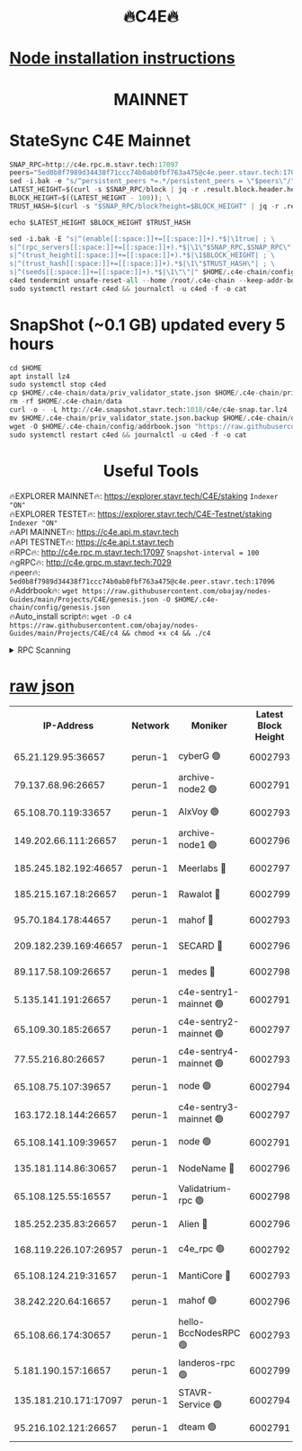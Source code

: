 <h1 align="center"> 🔥C4E🔥</h1>

[Node installation instructions](https://github.com/obajay/nodes-Guides/tree/main/Projects/C4E)
=

<h1 align="center"> MAINNET</h1>

# StateSync C4E Mainnet
```python
SNAP_RPC=http://c4e.rpc.m.stavr.tech:17097
peers="5ed0b8f7989d34438f71ccc74b0ab0fbf763a475@c4e.peer.stavr.tech:17096"
sed -i.bak -e "s/^persistent_peers *=.*/persistent_peers = \"$peers\"/" $HOME/.c4e-chain/config/config.toml
LATEST_HEIGHT=$(curl -s $SNAP_RPC/block | jq -r .result.block.header.height); \
BLOCK_HEIGHT=$((LATEST_HEIGHT - 100)); \
TRUST_HASH=$(curl -s "$SNAP_RPC/block?height=$BLOCK_HEIGHT" | jq -r .result.block_id.hash)

echo $LATEST_HEIGHT $BLOCK_HEIGHT $TRUST_HASH

sed -i.bak -E "s|^(enable[[:space:]]+=[[:space:]]+).*$|\1true| ; \
s|^(rpc_servers[[:space:]]+=[[:space:]]+).*$|\1\"$SNAP_RPC,$SNAP_RPC\"| ; \
s|^(trust_height[[:space:]]+=[[:space:]]+).*$|\1$BLOCK_HEIGHT| ; \
s|^(trust_hash[[:space:]]+=[[:space:]]+).*$|\1\"$TRUST_HASH\"| ; \
s|^(seeds[[:space:]]+=[[:space:]]+).*$|\1\"\"|" $HOME/.c4e-chain/config/config.toml
c4ed tendermint unsafe-reset-all --home /root/.c4e-chain --keep-addr-book
sudo systemctl restart c4ed && journalctl -u c4ed -f -o cat
```
# SnapShot (~0.1 GB) updated every 5 hours
```python
cd $HOME
apt install lz4
sudo systemctl stop c4ed
cp $HOME/.c4e-chain/data/priv_validator_state.json $HOME/.c4e-chain/priv_validator_state.json.backup
rm -rf $HOME/.c4e-chain/data
curl -o - -L http://c4e.snapshot.stavr.tech:1018/c4e/c4e-snap.tar.lz4 | lz4 -c -d - | tar -x -C $HOME/.c4e-chain --strip-components 2
mv $HOME/.c4e-chain/priv_validator_state.json.backup $HOME/.c4e-chain/data/priv_validator_state.json
wget -O $HOME/.c4e-chain/config/addrbook.json "https://raw.githubusercontent.com/obajay/nodes-Guides/main/Projects/C4E/addrbook.json"
sudo systemctl restart c4ed && journalctl -u c4ed -f -o cat
```
 <h1 align="center"> Useful Tools</h1>

🔥EXPLORER MAINNET🔥:  https://explorer.stavr.tech/C4E/staking            `Indexer "ON"` \
🔥EXPLORER TESTET🔥:   https://explorer.stavr.tech/C4E-Testnet/staking     `Indexer "ON"` \
🔥API MAINNET🔥:       https://c4e.api.m.stavr.tech \
🔥API TESTNET🔥:       https://c4e.api.t.stavr.tech \
🔥RPC🔥:               http://c4e.rpc.m.stavr.tech:17097                  `Snapshot-interval = 100` \
🔥gRPC🔥:              http://c4e.grpc.m.stavr.tech:7029 \
🔥peer🔥:              `5ed0b8f7989d34438f71ccc74b0ab0fbf763a475@c4e.peer.stavr.tech:17096` \
🔥Addrbook🔥:    ```wget https://raw.githubusercontent.com/obajay/nodes-Guides/main/Projects/C4E/genesis.json -O $HOME/.c4e-chain/config/genesis.json``` \
🔥Auto_install script🔥: ```wget -O c4 https://raw.githubusercontent.com/obajay/nodes-Guides/main/Projects/C4E/c4 && chmod +x c4 && ./c4```





<details>
<summary>RPC Scanning</summary>

<h2 align="center"> We scan nodes in real time every 4 hours. And we provide the final result of RPC endpoints.
We cannot influence the operation of these nodes in any way. </h2>


```python
If Voting Power is higher than 0 --> then the Node is a validator of the network and may be subject to attack and be a potential threat to the chain.
```
```python
We marked such validators with a red symbol
```

</details>

[raw json](https://rpc-check.c4e.stavr.tech/c4e/rpc-c4e-result.json)
=



<table><tr><th>IP-Address</th><th>Network</th><th>Moniker</th><th>Latest Block Height</th><th>Earliest Block Height</th><th>Catching Up</th><th>Voting Power</th><th>Scan Time</th></tr><tr><td>65.21.129.95:36657</td><td>perun-1</td><td>cyberG 🟢</td><td>6002793</td><td>0</td><td>False</td><td>0</td><td>2023-11-24T22:41:10.437154880UTC</td></tr><tr><td>79.137.68.96:26657</td><td>perun-1</td><td>archive-node2 🟢</td><td>6002791</td><td>1</td><td>False</td><td>0</td><td>2023-11-24T22:40:55.843906314UTC</td></tr><tr><td>65.108.70.119:33657</td><td>perun-1</td><td>AlxVoy 🟢</td><td>6002793</td><td>1</td><td>False</td><td>0</td><td>2023-11-24T22:41:10.106475362UTC</td></tr><tr><td>149.202.66.111:26657</td><td>perun-1</td><td>archive-node1 🟢</td><td>6002796</td><td>1</td><td>False</td><td>0</td><td>2023-11-24T22:41:26.662286614UTC</td></tr><tr><td>185.245.182.192:46657</td><td>perun-1</td><td>Meerlabs 🔴</td><td>6002797</td><td>1051501</td><td>False</td><td>493550</td><td>2023-11-24T22:41:32.086670863UTC</td></tr><tr><td>185.215.167.18:26657</td><td>perun-1</td><td>Rawalot 🔴</td><td>6002799</td><td>1090501</td><td>False</td><td>579034</td><td>2023-11-24T22:41:46.321182765UTC</td></tr><tr><td>95.70.184.178:44657</td><td>perun-1</td><td>mahof 🔴</td><td>6002793</td><td>2342001</td><td>False</td><td>1357006</td><td>2023-11-24T22:41:09.428743268UTC</td></tr><tr><td>209.182.239.169:46657</td><td>perun-1</td><td>SECARD 🔴</td><td>6002796</td><td>2616101</td><td>False</td><td>675729</td><td>2023-11-24T22:41:23.981272109UTC</td></tr><tr><td>89.117.58.109:26657</td><td>perun-1</td><td>medes 🔴</td><td>6002798</td><td>2826001</td><td>False</td><td>471345</td><td>2023-11-24T22:41:41.218493555UTC</td></tr><tr><td>5.135.141.191:26657</td><td>perun-1</td><td>c4e-sentry1-mainnet 🟢</td><td>6002791</td><td>4267001</td><td>False</td><td>0</td><td>2023-11-24T22:40:55.175325393UTC</td></tr><tr><td>65.109.30.185:26657</td><td>perun-1</td><td>c4e-sentry2-mainnet 🟢</td><td>6002797</td><td>5186001</td><td>False</td><td>0</td><td>2023-11-24T22:41:31.759315432UTC</td></tr><tr><td>77.55.216.80:26657</td><td>perun-1</td><td>c4e-sentry4-mainnet 🟢</td><td>6002793</td><td>5187001</td><td>False</td><td>0</td><td>2023-11-24T22:41:09.782348351UTC</td></tr><tr><td>65.108.75.107:39657</td><td>perun-1</td><td>node 🟢</td><td>6002794</td><td>5198801</td><td>False</td><td>0</td><td>2023-11-24T22:41:13.162665910UTC</td></tr><tr><td>163.172.18.144:26657</td><td>perun-1</td><td>c4e-sentry3-mainnet 🟢</td><td>6002797</td><td>5286001</td><td>False</td><td>0</td><td>2023-11-24T22:41:34.784637422UTC</td></tr><tr><td>65.108.141.109:39657</td><td>perun-1</td><td>node 🟢</td><td>6002791</td><td>5303301</td><td>False</td><td>0</td><td>2023-11-24T22:40:58.227639103UTC</td></tr><tr><td>135.181.114.86:30657</td><td>perun-1</td><td>NodeName 🔴</td><td>6002796</td><td>5508301</td><td>False</td><td>333717</td><td>2023-11-24T22:41:26.985331937UTC</td></tr><tr><td>65.108.125.55:16557</td><td>perun-1</td><td>Validatrium-rpc 🟢</td><td>6002798</td><td>5551301</td><td>False</td><td>0</td><td>2023-11-24T22:41:43.591423417UTC</td></tr><tr><td>185.252.235.83:26657</td><td>perun-1</td><td>Alien 🔴</td><td>6002796</td><td>5736001</td><td>False</td><td>380508</td><td>2023-11-24T22:41:27.275511609UTC</td></tr><tr><td>168.119.226.107:26957</td><td>perun-1</td><td>c4e_rpc 🟢</td><td>6002792</td><td>5902792</td><td>False</td><td>0</td><td>2023-11-24T22:41:02.546076402UTC</td></tr><tr><td>65.108.124.219:31657</td><td>perun-1</td><td>MantiCore 🔴</td><td>6002793</td><td>5902793</td><td>False</td><td>837365</td><td>2023-11-24T22:41:09.005061241UTC</td></tr><tr><td>38.242.220.64:16657</td><td>perun-1</td><td>mahof 🟢</td><td>6002796</td><td>5980001</td><td>False</td><td>0</td><td>2023-11-24T22:41:24.294273122UTC</td></tr><tr><td>65.108.66.174:30657</td><td>perun-1</td><td>hello-BccNodesRPC 🟢</td><td>6002793</td><td>5985401</td><td>False</td><td>0</td><td>2023-11-24T22:41:10.778657291UTC</td></tr><tr><td>5.181.190.157:16657</td><td>perun-1</td><td>landeros-rpc 🟢</td><td>6002799</td><td>5991001</td><td>False</td><td>0</td><td>2023-11-24T22:41:46.017176760UTC</td></tr><tr><td>135.181.210.171:17097</td><td>perun-1</td><td>STAVR-Service 🟢</td><td>6002794</td><td>6000601</td><td>False</td><td>0</td><td>2023-11-24T22:41:15.529896578UTC</td></tr><tr><td>95.216.102.121:26657</td><td>perun-1</td><td>dteam 🟢</td><td>6002791</td><td>6002301</td><td>False</td><td>0</td><td>2023-11-24T22:40:55.514671505UTC</td></tr></table>
